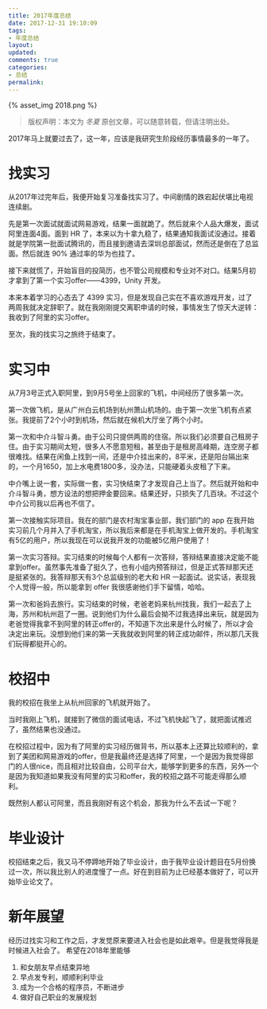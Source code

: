 ```yaml
---
title: 2017年度总结
date: 2017-12-31 19:10:09
tags:
- 年度总结
layout:
updated:
comments: true
categories:
- 总结
permalink:
---
```

{% asset_img 2018.png %}

> 版权声明：本文为 *冬夏* 原创文章，可以随意转载，但请注明出处。

2017年马上就要过去了，这一年，应该是我研究生阶段经历事情最多的一年了。

<!--more-->

# 找实习 #

从2017年过完年后，我便开始复习准备找实习了。中间剧情的跌宕起伏堪比电视连续剧。

先是第一次面试就面试网易游戏，结果一面就跪了。然后就来个人品大爆发，面试阿里连面4面。面到 HR 了，本来以为十拿九稳了，结果通知我面试没通过。接着就是学院第一批面试腾讯的，而且接到邀请去深圳总部面试，然而还是倒在了总监面。然后就连 90% 通过率的华为也挂了。

接下来就慌了，开始盲目的投简历，也不管公司规模和专业对不对口。结果5月初才拿到了第一个实习offer——4399，Unity 开发。

本来本着学习的心态去了 4399 实习，但是发现自己实在不喜欢游戏开发，过了两周我就决定辞职了。就在我刚刚提交离职申请的时候，事情发生了惊天大逆转：我收到了阿里的实习offer。

至次，我的找实习之旅终于结束了。

# 实习中 #

从7月3号正式入职阿里，到9月5号坐上回家的飞机，中间经历了很多第一次。

第一次做飞机，是从广州白云机场到杭州萧山机场的。由于第一次坐飞机有点紧张。我提前了2个小时到机场，然后就在候机大厅坐了两个小时。

第一次和中介斗智斗勇。由于公司只提供两周的住宿。所以我们必须要自己租房子住。由于实习期间太短，很多人不愿意短租，甚至由于是租房高峰期，连空房子都很难找。结果在闲鱼上找到一间，还是中介挂出来的，8平米，还是阳台隔出来的，一个月1650，加上水电费1800多，没办法，只能硬着头皮租了下来。

中介嘴上说一套，实际做一套，实习快结束了才发现自己上当了。然后就开始和中介斗智斗勇，想方设法的想把押金要回来。结果还好，只损失了几百块。不过这个中介公司我以后再也不信了。

第一次接触实际项目。我在的部门是农村淘宝事业部，我们部门的 app 在我开始实习前几个月并入了手机淘宝，所以我后来都是在手机淘宝上做开发的。手机淘宝有5亿的用户，所以我现在可以说我开发的功能被5亿用户使用了！

第一次实习答辩。实习结束的时候每个人都有一次答辩，答辩结果直接决定能不能拿到offer。虽然事先准备了挺久了，也有小组内预答辩过，但是正式答辩那天还是挺紧张的。我答辩那天有3个总监级别的老大和 HR 一起面试。说实话，表现我个人觉得一般，所以能拿到 offer 我很感谢他们手下留情，哈哈。

第一次和爸妈去旅行。实习结束的时候，老爸老妈来杭州找我，我们一起去了上海，苏州和杭州逛了一圈。说到他们为什么最后会拗不过我选择出来玩，就是因为老爸觉得我拿不到阿里的转正offer的，不知道下次出来是什么时候了，所以才会决定出来玩。没想到他们来的第一天我就收到阿里的转正成功邮件，所以那几天我们玩得都挺开心的。

# 校招中 #

我的校招在我坐上从杭州回家的飞机就开始了。

当时我刚上飞机，就接到了微信的面试电话，不过飞机快起飞了，就把面试推迟了，虽然结果也没通过。

在校招过程中，因为有了阿里的实习经历做背书，所以基本上还算比较顺利的，拿到了美团和网易游戏的offer，但是我最终还是选择了阿里，一个是因为我觉得部门的人很nice，而且相对比较自由，公司平台大，能够学到更多的东西，另外一个是因为我知道如果我没有阿里的实习和offer，我的校招之路不可能走得那么顺利。

既然别人都认可阿里，而且我刚好有这个机会，那我为什么不去试一下呢？

# 毕业设计 #

校招结束之后，我又马不停蹄地开始了毕业设计，由于我毕业设计题目在5月份换过一次，所以我比别人的进度慢了一点。好在到目前为止已经基本做好了，可以开始毕业论文了。


# 新年展望 #
经历过找实习和工作之后，才发觉原来要进入社会也是如此艰辛。但是我觉得我是时候进入社会了。
希望在2018年里能够
1. 和女朋友早点结束异地
2. 早点发专利，顺顺利利毕业
3. 成为一个合格的程序员，不断进步
4. 做好自己职业的发展规划
